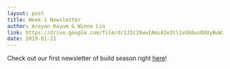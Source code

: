 ```yaml
---
layout: post
title: Week 1 Newsletter
author: Areyan Kayum & Winne Lin
link: https://drive.google.com/file/d/1JIc19wwIAmiA2e2tl1vUk8us0XUyBuW2/view?usp=sharing
date: 2019-01-21
---
```

Check out our first newsletter of build season right [here](https://drive.google.com/file/d/1JIc19wwIAmiA2e2tl1vUk8us0XUyBuW2/view?usp=sharing)!
